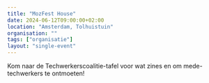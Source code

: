 ```yaml
---
title: "MozFest House"
date: 2024-06-12T09:00:00+02:00
location: "Amsterdam, Tolhuistuin"
organisation: ""
tags: ["organisatie"]
layout: "single-event"
---
```


Kom naar de Techwerkerscoalitie-tafel voor wat zines en om mede-techwerkers te ontmoeten!
